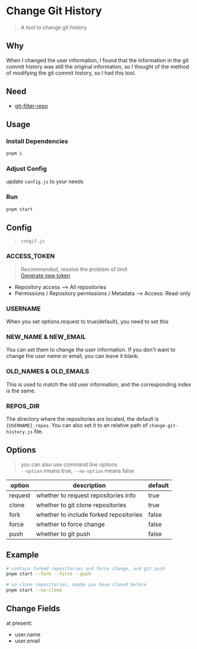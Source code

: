 # Change Git History

> A tool to change git history

## Why

When I changed the user information, I found that the information in the git commit history was still the original information, so I thought of the method of modifying the git commit history, so I had this tool.

## Need

- [git-filter-repo](https://github.com/newren/git-filter-repo.git)

## Usage

### Install Dependencies

```bash
pnpm i
```

### Adjust Config

update `config.js` to your needs

### Run

```bash
pnpm start
```

## Config

> `congif.js`

### ACCESS_TOKEN

> Recommended, resolve the problem of limit  
> [Generate new token](https://github.com/settings/personal-access-tokens/new)

- Repository access --> All repositories
- Permissions / Repository permissions / Metadata --> Access: Read-only

### USERNAME

When you set options.request to true(default), you need to set this

### NEW_NAME & NEW_EMAIL

You can set them to change the user information.
If you don't want to change the user name or email, you can leave it blank.

### OLD_NAMES & OLD_EMAILS

This is used to match the old user information, and the corresponding index is the same.

### REPOS_DIR

The directory where the repositories are located, the default is `{USERNAME}_repos`.
You can also set it to an relative path of `change-git-history.js` file.

## Options

> you can also use command line options  
> `--option` means true, `--no-option` means false

| option | description | default |
| --- | --- | --- |
| request | whether to request repositories info | true |
| clone | whether to git clone repositories | true |
| fork | whether to include forked repositories | false |
| force | whether to force change | false |
| push | whether to git push | false |

## Example

```bash
# contain forked repositories and force change, and git push
pnpm start --fork --force --push

# no clone repositories, maybe you have cloned before
pnpm start --no-clone
```

## Change Fields

at present:
- user.name
- user.email
